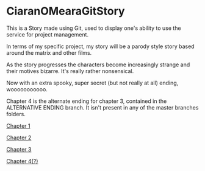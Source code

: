 # CiaranOMearaGitStory

This is a Story made using Git, used to display one's ability to use the service for project management.

In terms of my specific project, my story will be a parody style story based around the matrix and other films.

As the story progresses the characters become increasingly strange and their motives bizarre. It's really rather nonsensical.

Now with an extra spooky, super secret (but not really at all) ending, wooooooooooo.

Chapter 4 is the alternate ending for chapter 3, contained in the ALTERNATIVE ENDING branch. It isn't present in any of the master branches folders.

[Chapter 1](https://github.com/Dudeinthecotton/year3-story-2018/blob/master/Chapters/Chapter%201.html)

[Chapter 2](https://github.com/Dudeinthecotton/year3-story-2018/blob/master/Chapters/Chapter%202.html)

[Chapter 3](https://github.com/Dudeinthecotton/year3-story-2018/blob/master/Chapters/Chapter%203.html)

[Chapter 4(?)](https://github.com/Dudeinthecotton/year3-story-2018/blob/Alternative-Ending/Chapters/Chapter%204.html)
